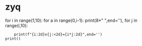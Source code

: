 # zyq
for i in range(1,10):
    for a in range(0,i-1):
        print(8*" ",end=''),
    for j in range(i,10):
        
        print(f"{i:2d}x{j:<2d}={i*j:2d}",end='')
    print()
    
